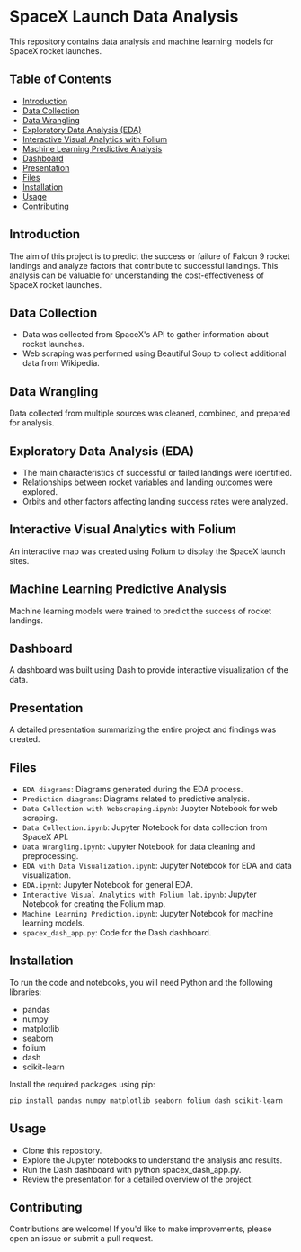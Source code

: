 # SpaceX Launch Data Analysis

This repository contains data analysis and machine learning models for SpaceX rocket launches.

## Table of Contents
- [Introduction](#introduction)
- [Data Collection](#data-collection)
- [Data Wrangling](#data-wrangling)
- [Exploratory Data Analysis (EDA)](#exploratory-data-analysis-eda)
- [Interactive Visual Analytics with Folium](#interactive-visual-analytics-with-folium)
- [Machine Learning Predictive Analysis](#machine-learning-predictive-analysis)
- [Dashboard](#dashboard)
- [Presentation](#presentation)
- [Files](#files)
- [Installation](#installation)
- [Usage](#usage)
- [Contributing](#contributing)

## Introduction

The aim of this project is to predict the success or failure of Falcon 9 rocket landings and analyze factors that contribute to successful landings. This analysis can be valuable for understanding the cost-effectiveness of SpaceX rocket launches.

## Data Collection

- Data was collected from SpaceX's API to gather information about rocket launches.
- Web scraping was performed using Beautiful Soup to collect additional data from Wikipedia.

## Data Wrangling

Data collected from multiple sources was cleaned, combined, and prepared for analysis.

## Exploratory Data Analysis (EDA)

- The main characteristics of successful or failed landings were identified.
- Relationships between rocket variables and landing outcomes were explored.
- Orbits and other factors affecting landing success rates were analyzed.

## Interactive Visual Analytics with Folium

An interactive map was created using Folium to display the SpaceX launch sites.

## Machine Learning Predictive Analysis

Machine learning models were trained to predict the success of rocket landings.

## Dashboard

A dashboard was built using Dash to provide interactive visualization of the data.

## Presentation

A detailed presentation summarizing the entire project and findings was created.

## Files

- `EDA diagrams`: Diagrams generated during the EDA process.
- `Prediction diagrams`: Diagrams related to predictive analysis.
- `Data Collection with Webscraping.ipynb`: Jupyter Notebook for web scraping.
- `Data Collection.ipynb`: Jupyter Notebook for data collection from SpaceX API.
- `Data Wrangling.ipynb`: Jupyter Notebook for data cleaning and preprocessing.
- `EDA with Data Visualization.ipynb`: Jupyter Notebook for EDA and data visualization.
- `EDA.ipynb`: Jupyter Notebook for general EDA.
- `Interactive Visual Analytics with Folium lab.ipynb`: Jupyter Notebook for creating the Folium map.
- `Machine Learning Prediction.ipynb`: Jupyter Notebook for machine learning models.
- `spacex_dash_app.py`: Code for the Dash dashboard.

## Installation

To run the code and notebooks, you will need Python and the following libraries:
- pandas
- numpy
- matplotlib
- seaborn
- folium
- dash
- scikit-learn

Install the required packages using pip:

```bash
pip install pandas numpy matplotlib seaborn folium dash scikit-learn
```
## Usage
- Clone this repository.
- Explore the Jupyter notebooks to understand the analysis and results.
- Run the Dash dashboard with python spacex_dash_app.py.
- Review the presentation for a detailed overview of the project.

## Contributing
Contributions are welcome! If you'd like to make improvements, please open an issue or submit a pull request.

